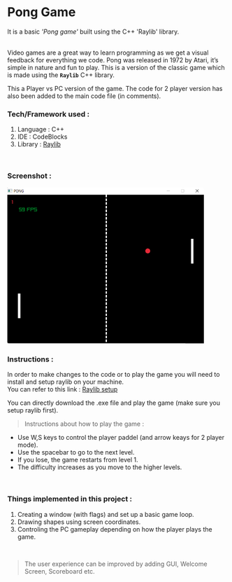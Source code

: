# Pong Game 
It is a basic *'Pong game'* built using the C++ 'Raylib' library.  
<br>

Video games are a great way to learn programming as we get a visual feedback for everything we code. 
Pong was released in 1972 by Atari, it’s simple in nature and fun to play. This is a version of the classic game which is made using the **` Raylib `** C++ library. 

This a Player vs PC version of the game. The code for 2 player version has also been added to the main code file (in comments).
<br>

### Tech/Framework used :

1. Language : C++
2. IDE : CodeBlocks
3. Library : [Raylib](https://www.raylib.com/)  
<br>

### Screenshot : 
<img src="https://github.com/sumitmule/pong-game/blob/757fd210c955c85cc9594bad23f4a6754def89f7/Screenshot%202022-09-03%20231728.png" width="450">

### Instructions :

In order to make changes to the code or to play the game you will need to install and setup raylib on your machine.  
You can refer to this link : [Raylib setup](https://youtu.be/a2IUxJFr8sg)

You can directly download the .exe file and play the game (make sure you setup raylib first).  

>Instructions about how to play the game :
- Use W,S keys to control the player paddel (and arrow keays for 2 player mode).
- Use the spacebar to go to the next level.
- If you lose, the game restarts from level 1.
- The difficulty increases as you move to the higher levels.  
<br>

### Things implemented in this project :

1. Creating a window (with flags) and set up a basic game loop.
2. Drawing shapes using screen coordinates.
3. Controling the PC gameplay depending on how the player plays the game.<br>
<br>

> The user experience can be improved by adding GUI, Welcome Screen, Scoreboard etc.
